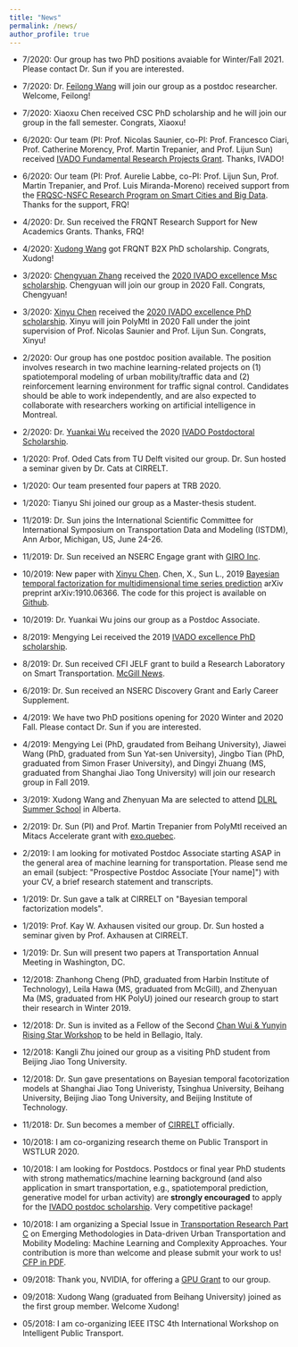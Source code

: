 ```yaml
---
title: "News"
permalink: /news/
author_profile: true
---
```


* 7/2020: Our group has two PhD positions avaiable for Winter/Fall 2021. Please contact Dr. Sun if you are interested.

* 7/2020: Dr. [Feilong Wang](https://sites.google.com/view/feilong-wang/home) will join our group as a postdoc researcher. Welcome, Feilong!

* 7/2020: Xiaoxu Chen received CSC PhD scholarship and he will join our group in the fall semester. Congrats, Xiaoxu!

* 6/2020: Our team (PI: Prof. Nicolas Saunier, co-PI: Prof. Francesco Ciari, Prof. Catherine Morency, Prof. Martin Trepanier, and Prof. Lijun Sun)  received [IVADO Fundamental Research Projects Grant](https://ivado.ca/en/ivado-scholarships/fundamental-research-projects-grants/). Thanks, IVADO!

* 6/2020: Our team (PI: Prof. Aurelie Labbe, co-PI: Prof. Lijun Sun, Prof. Martin Trepanier, and Prof. Luis Miranda-Moreno) received support from the [FRQSC-NSFC Research Program on Smart Cities and Big Data](http://www.frqsc.gouv.qc.ca/en/bourses-et-subventions/consulter-les-programmes-remplir-une-demande/bourse/nsfc-frqsc-research-program-on-smart-cities-and-big-data-degbbao11568127414161). Thanks for the support, FRQ!

* 4/2020: Dr. Sun received the FRQNT Research Support for New Academics Grants. Thanks, FRQ! 

* 4/2020: [Xudong Wang](https://martina1024.github.io/) got FRQNT B2X PhD scholarship. Congrats, Xudong!

* 3/2020: [Chengyuan Zhang](https://chengyuanzhang.wixsite.com/home) received the [2020 IVADO excellence Msc scholarship](https://ivado.ca/en/ivado-scholarships/excellence-scholarships-msc/). Chengyuan will join our group in 2020 Fall. Congrats, Chengyuan!

* 3/2020: [Xinyu Chen](https://xinychen.github.io/) received the [2020 IVADO excellence PhD scholarship](https://ivado.ca/en/ivado-scholarships/excellence-scholarships-phd/). Xinyu will join PolyMtl in 2020 Fall under the joint supervision of Prof. Nicolas Saunier and Prof. Lijun Sun. Congrats, Xinyu!

* 2/2020: Our group has one postdoc position available. The position involves research in two machine learning-related projects on (1) spatiotemporal modeling of urban mobility/traffic data and (2) reinforcement learning environment for traffic signal control. Candidates should be able to work independently, and are also expected to collaborate with researchers working on artificial intelligence in Montreal. 

* 2/2020: Dr. [Yuankai Wu](https://kaimaoge.github.io/) received the 2020 [IVADO Postdoctoral Scholarship](https://ivado.ca/en/ivado-scholarships/postdoctoral-scholarships/).

* 1/2020: Prof. Oded Cats from TU Delft visited our group. Dr. Sun hosted a seminar given by Dr. Cats at CIRRELT.

* 1/2020: Our team presented four papers at TRB 2020.

* 1/2020: Tianyu Shi joined our group as a Master-thesis student.

* 11/2019: Dr. Sun joins the International Scientific Committee for International Symposium on Transportation Data and Modeling (ISTDM), Ann Arbor, Michigan, US, June 24-26.

* 11/2019: Dr. Sun received an NSERC Engage grant with [GIRO Inc](https://www.giro.ca/en-ca/).

* 10/2019: New paper with [Xinyu Chen](https://xinychen.github.io/). Chen, X., Sun L., 2019 [Bayesian temporal factorization for multidimensional time series prediction](https://arxiv.org/abs/1910.06366) arXiv preprint arXiv:1910.06366. The code for this project is available on [Github](https://github.com/xinychen/transdim). 

* 10/2019: Dr. Yuankai Wu joins our group as a Postdoc Associate.

* 8/2019: Mengying Lei received the 2019 [IVADO excellence PhD scholarship](https://ivado.ca/en/ivado-scholarships/excellence-scholarships-phd/).

* 8/2019: Dr. Sun received CFI JELF grant to build a Research Laboratory on Smart Transportation. [McGill News](https://www.mcgill.ca/newsroom/channels/news/mcgill-researchers-receive-65m-funding-cfi-and-government-quebec-299460).

* 6/2019: Dr. Sun received an NSERC Discovery Grant and Early Career Supplement. 

* 4/2019: We have two PhD positions opening for 2020 Winter and 2020 Fall. Please contact Dr. Sun if you are interested. 

* 4/2019: Mengying Lei (PhD, graudated from Beihang University), Jiawei Wang (PhD, graduated from Sun Yat-sen University), Jingbo Tian (PhD, graduated from Simon Fraser University), and Dingyi Zhuang (MS, graduated from Shanghai Jiao Tong University) will join our research group in Fall 2019. 

* 3/2019: Xudong Wang and Zhenyuan Ma are selected to attend [DLRL Summer School](https://www.cifar.ca/events/deep-learning-and-reinforcement-learning-summer-school) in Alberta.

* 2/2019: Dr. Sun (PI) and Prof. Martin Trepanier from PolyMtl received an Mitacs Accelerate grant with [exo.quebec](https://exo.quebec/).

* 2/2019: I am looking for motivated Postdoc Associate starting ASAP in the general area of machine learning for transportation. Please send me an email (subject: "Prospective Postdoc Associate [Your name]") with your CV, a brief research statement and transcripts.

* 1/2019: Dr. Sun gave a talk at CIRRELT on "Bayesian temporal factorization models".

* 1/2019: Prof. Kay W. Axhausen visited our group. Dr. Sun hosted a seminar given by Prof. Axhausen at CIRRELT.

* 1/2019: Dr. Sun will present two papers at Transportation Annual Meeting in Washington, DC. 

* 12/2018: Zhanhong Cheng (PhD, graduated from Harbin Institute of Technology), Leila Hawa (MS, graduated from McGill), and Zhenyuan Ma (MS, graduated from HK PolyU) joined our research group to start their research in Winter 2019.

* 12/2018: Dr. Sun is invited as a Fellow of the Second [Chan Wui & Yunyin Rising Star Workshop](https://commons.ualr.edu/chanrsworkshop/) to be held in Bellagio, Italy.

* 12/2018: Kangli Zhu joined our group as a visiting PhD student from Beijing Jiao Tong University.

* 12/2018: Dr. Sun gave presentations on Bayesian temporal facotorization models at Shanghai Jiao Tong Univeristy, Tsinghua University, Beihang University, Beijing Jiao Tong University, and Beijing Institute of Technology.  

* 11/2018: Dr. Sun becomes a member of [CIRRELT](https://www.cirrelt.ca/) officially.

* 10/2018: I am co-organizing research theme on Public Transport in WSTLUR 2020.  

* 10/2018: I am looking for Postdocs. Postdocs or final year PhD students with strong mathematics/machine learning background (and also application in smart transportation, e.g., spatiotemporal prediction, generative model for urban activity) are __strongly encouraged__ to apply for the [IVADO postdoc scholarship](https://ivado.ca/en/ivado-scholarships/postdoctoral-scholarships/). Very competitive package!

* 10/2018: I am organizing a Special Issue in [Transportation Research Part C](https://www.journals.elsevier.com/transportation-research-part-c-emerging-technologies/call-for-papers/emerging-methods-for-data-driven-urban-transportation) on Emerging Methodologies in Data-driven Urban Transportation and Mobility Modeling: Machine Learning and Complexity Approaches. Your contribution is more than welcome and please submit your work to us! [CFP in PDF](https://lijunsun.github.io/files/TRC_CFP.pdf).

* 09/2018: Thank you, NVIDIA, for offering a [GPU Grant](https://developer.nvidia.com/academic_gpu_seeding) to our group.

* 09/2018: Xudong Wang (graduated from Beihang University) joined as the first group member. Welcome Xudong!

* 05/2018: I am co-organizing IEEE ITSC 4th International Workshop on Intelligent Public Transport.